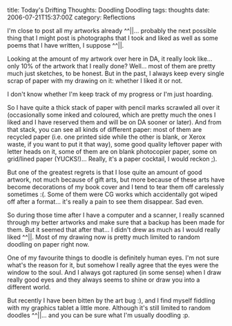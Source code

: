 title: Today's Drifting Thoughts: Doodling Doodling
tags: thoughts
date: 2006-07-21T15:37:00Z
category: Reflections

I'm close to post all my artworks already ^^||… probably the next possible thing that I might post is photographs that I took and liked as well as some poems that I have written, I suppose ^^||.

Looking at the amount of my artwork over here in DA, it really look like… only 10% of the artwork that I really done? Well… most of them are pretty much just sketches, to be honest. But in the past, I always keep every single scrap of paper with my drawing on it: whether I liked it or not.

I don't know whether I'm keep track of my progress or I'm just hoarding.

So I have quite a thick stack of paper with pencil marks scrawled all over it (occasionally some inked and coloured, which are pretty much the ones I liked and I have reserved them and will be on DA sooner or later). And from that stack, you can see all kinds of different paper: most of them are recycled paper (i.e. one printed side while the other is blank, or Xerox waste, if you want to put it that way), some good quality leftover paper with letter heads on it, some of them are on blank photocopier paper, some on grid/lined paper (YUCKS!)… Really, it's a paper cocktail, I would reckon ;).

But one of the greatest regrets is that I lose quite an amount of good artwork, not much because of gift arts, but more because of these arts have become decorations of my book cover and I tend to tear them off carelessly sometimes :(. Some of them were CG works which accidentally got wiped off after a format… it's really a pain to see them disappear. Sad even.

So during those time after I have a computer and a scanner, I really scanned through my better artworks and make sure that a backup has been made for them. But it seemed that after that… I didn't drew as much as I would really liked ^^||. Most of my drawing now is pretty much limited to random doodling on paper right now.

One of my favourite things to doodle is definitely human eyes. I'm not sure what's the reason for it, but somehow I really agree that the eyes were the window to the soul. And I always got raptured (in some sense) when I draw really good eyes and they always seems to shine or draw you into a different world.

But recently I have been bitten by the art bug :), and I find myself fiddling with my graphics tablet a little more. Although it's still limited to random doodles ^^||… and you can be sure what I'm usually doodling :p.
